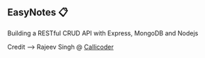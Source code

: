 ## EasyNotes :clipboard:

Building a RESTful CRUD API with Express, MongoDB and Nodejs

Credit --> Rajeev Singh @ [Callicoder](https://www.callicoder.com/node-js-express-mongodb-restful-crud-api-tutorial/)